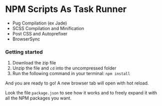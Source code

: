  # NPM Scripts As Task Runner

- Pug Compilation (ex Jade)
- SCSS Compilation and Minification
- Post CSS and Autoprefixer
- BrowserSync

### Getting started

1. Download the zip file
2. Unzip the file and `cd` into the uncompressed folder
3. Run the following command in your terminal: `npm install`

And you are ready to go! A new browser tab will open with hot reload.

Look the file `package.json` to see how it works and to freely expand it with all the NPM packages you want.